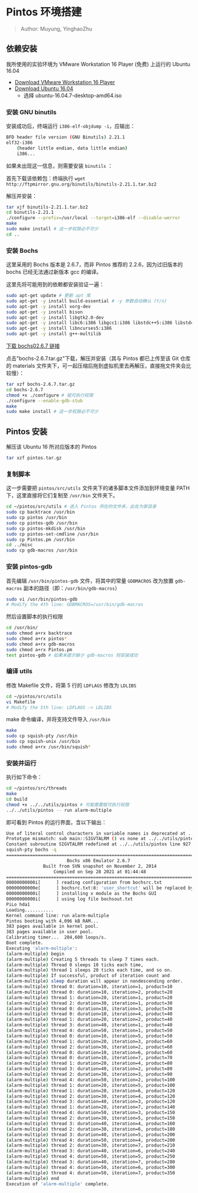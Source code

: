 # Pintos 环境搭建

> Author: Muyung, YinghaoZhu

## 依赖安装

我所使用的实验环境为 VMware Workstation 16 Player (免费) 上运行的 Ubuntu 16.04

- [Download VMware Workstation 16 Player](https://www.vmware.com/cn/products/workstation-player/workstation-player-evaluation.html)
- [Download Ubuntu 16.04](http://releases.ubuntu.com/xenial/)
  - 选择 ubuntu-16.04.7-desktop-amd64.iso

### 安装 GNU binutils

安装成功后，终端运行 `i386-elf-objdump -i`，应输出：

```sh
BFD header file version (GNU Binutils) 2.21.1
elf32-i386
    (header little endian, data little endian)
    i386...
```

如果未出现这一信息，则需要安装 `binutils` ：

首先下载该依赖包：终端执行 `wget http://ftpmirror.gnu.org/binutils/binutils-2.21.1.tar.bz2`

解压并安装：

```sh
tar xjf binutils-2.21.1.tar.bz2
cd binutils-2.21.1
./configure --prefix=/usr/local --target=i386-elf --disable-werror
make
sudo make install # 这一步权限必不可少
cd ..
```

### 安装 Bochs

这里采用的 Bochs 版本是 2.6.7，而非 Pintos 推荐的 2.2.6，因为过旧版本的 bochs 已经无法通过新版本 gcc 的编译。

这里先将可能用到的依赖都安装验证一遍：

```sh
sudo apt-get update # 更新 apt 库
sudo apt-get -y install build-essential # -y 参数自动确认 (Y/n)
sudo apt-get -y install xorg-dev
sudo apt-get -y install bison
sudo apt-get -y install libgtk2.0-dev
sudo apt-get -y install libc6:i386 libgcc1:i386 libstdc++5:i386 libstdc++6:i386
sudo apt-get -y install libncurses5:i386
sudo apt-get -y install g++-multilib
```

[下载 bochs02.6.7 链接](https://sourceforge.net/projects/bochs/files/bochs/2.6.7/)

点击"bochs-2.6.7.tar.gz"下载，解压并安装（其与 Pintos 都已上传至该 Git 仓库的 materials 文件夹下，可一起压缩后拖到虚拟机里去再解压，直接拖文件夹会比较慢）：

```sh
tar xzf bochs-2.6.7.tar.gz
cd bochs-2.6.7
chmod +x ./configure # 赋可执行权限
./configure --enable-gdb-stub
make
sudo make install # 这一步权限必不可少
```

## Pintos 安装

解压该 Ubuntu 16 所对应版本的 Pintos

```sh
tar xzf pintos.tar.gz
```

### 复制脚本

这一步需要把 `pintos/src/utils` 文件夹下的诸多脚本文件添加到环境变量 PATH 下，这里直接将它们复制至 `/usr/bin` 文件夹下。

```sh
cd ~/pintos/src/utils # 进入 Pintos 所在的文件夹，此处为家目录
sudo cp backtrace /usr/bin
sudo cp pintos /usr/bin
sudo cp pintos-gdb /usr/bin
sudo cp pintos-mkdisk /usr/bin
sudo cp pintos-set-cmdline /usr/bin
sudo cp Pintos.pm /usr/bin
cd ../misc
sudo cp gdb-macros /usr/bin
```

### 安装 pintos-gdb

首先编辑 `/usr/bin/pintos-gdb` 文件，将其中的常量 `GDBMACROS` 改为放置 `gdb-macros` 副本的路径（即：`/usr/bin/gdb-macros`）

```sh
sudo vi /usr/bin/pintos-gdb
# Modify the 4th line: GDBMACROS=/usr/bin/gdb-macros
```

然后设置脚本的执行权限

```sh
cd /usr/bin/
sudo chmod a+rx backtrace
sudo chmod a+rx pintos*
sudo chmod a+rx gdb-macros
sudo chmod a+rx Pintos.pm
test pintos-gdb # 如果未提示缺少 gdb-macros 则安装成功
```

### 编译 utils

修改 Makefile 文件，将第 5 行的 `LDFLAGS` 修改为 `LDLIBS`

```sh
cd ~/pintos/src/utils
vi Makefile
# Modify the 5th line: LDFLAGS -> LDLIBS
```

make 命令编译，并将支持文件导入 `/usr/bin`

```sh
make
sudo cp squish-pty /usr/bin
sudo cp squish-unix /usr/bin
sudo chmod a+rx /usr/bin/squish*
```

### 安装并运行

执行如下命令：

```sh
cd ~/pintos/src/threads
make
cd build
chmod +x ../../utils/pintos # 可能需要赋可执行权限
../../utils/pintos -- run alarm-multiple
```

即可看到 Pintos 的运行界面，含以下输出：

```sh
Use of literal control characters in variable names is deprecated at ../../utils/pintos line 911.
Prototype mismatch: sub main::SIGVTALRM () vs none at ../../utils/pintos line 935.
Constant subroutine SIGVTALRM redefined at ../../utils/pintos line 927.
squish-pty bochs -q
========================================================================
                       Bochs x86 Emulator 2.6.7
              Built from SVN snapshot on November 2, 2014
                  Compiled on Sep 28 2021 at 01:44:48
========================================================================
00000000000i[      ] reading configuration from bochsrc.txt
00000000000e[      ] bochsrc.txt:8: 'user_shortcut' will be replaced by new 'keyboard' option.
00000000000i[      ] installing x module as the Bochs GUI
00000000000i[      ] using log file bochsout.txt
PiLo hda1
Loading...........
Kernel command line: run alarm-multiple
Pintos booting with 4,096 kB RAM...
383 pages available in kernel pool.
383 pages available in user pool.
Calibrating timer...  204,600 loops/s.
Boot complete.
Executing 'alarm-multiple':
(alarm-multiple) begin
(alarm-multiple) Creating 5 threads to sleep 7 times each.
(alarm-multiple) Thread 0 sleeps 10 ticks each time,
(alarm-multiple) thread 1 sleeps 20 ticks each time, and so on.
(alarm-multiple) If successful, product of iteration count and
(alarm-multiple) sleep duration will appear in nondescending order.
(alarm-multiple) thread 0: duration=10, iteration=1, product=10
(alarm-multiple) thread 0: duration=10, iteration=2, product=20
(alarm-multiple) thread 1: duration=20, iteration=1, product=20
(alarm-multiple) thread 2: duration=30, iteration=1, product=30
(alarm-multiple) thread 0: duration=10, iteration=3, product=30
(alarm-multiple) thread 0: duration=10, iteration=4, product=40
(alarm-multiple) thread 1: duration=20, iteration=2, product=40
(alarm-multiple) thread 3: duration=40, iteration=1, product=40
(alarm-multiple) thread 4: duration=50, iteration=1, product=50
(alarm-multiple) thread 0: duration=10, iteration=5, product=50
(alarm-multiple) thread 1: duration=20, iteration=3, product=60
(alarm-multiple) thread 2: duration=30, iteration=2, product=60
(alarm-multiple) thread 0: duration=10, iteration=6, product=60
(alarm-multiple) thread 0: duration=10, iteration=7, product=70
(alarm-multiple) thread 1: duration=20, iteration=4, product=80
(alarm-multiple) thread 3: duration=40, iteration=2, product=80
(alarm-multiple) thread 2: duration=30, iteration=3, product=90
(alarm-multiple) thread 4: duration=50, iteration=2, product=100
(alarm-multiple) thread 1: duration=20, iteration=5, product=100
(alarm-multiple) thread 1: duration=20, iteration=6, product=120
(alarm-multiple) thread 2: duration=30, iteration=4, product=120
(alarm-multiple) thread 3: duration=40, iteration=3, product=120
(alarm-multiple) thread 1: duration=20, iteration=7, product=140
(alarm-multiple) thread 4: duration=50, iteration=3, product=150
(alarm-multiple) thread 2: duration=30, iteration=5, product=150
(alarm-multiple) thread 3: duration=40, iteration=4, product=160
(alarm-multiple) thread 2: duration=30, iteration=6, product=180
(alarm-multiple) thread 3: duration=40, iteration=5, product=200
(alarm-multiple) thread 4: duration=50, iteration=4, product=200
(alarm-multiple) thread 2: duration=30, iteration=7, product=210
(alarm-multiple) thread 3: duration=40, iteration=6, product=240
(alarm-multiple) thread 4: duration=50, iteration=5, product=250
(alarm-multiple) thread 3: duration=40, iteration=7, product=280
(alarm-multiple) thread 4: duration=50, iteration=6, product=300
(alarm-multiple) thread 4: duration=50, iteration=7, product=350
(alarm-multiple) end
Execution of 'alarm-multiple' complete.
```

